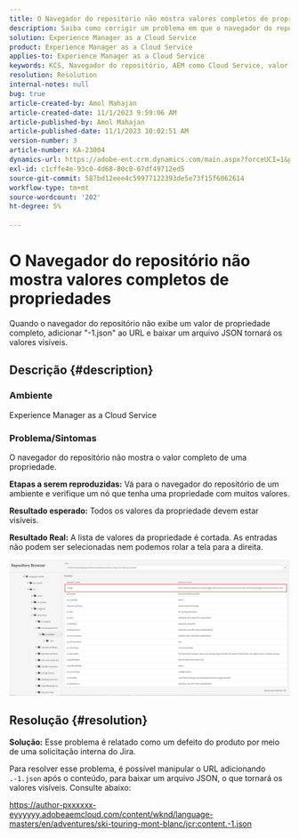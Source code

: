 ```yaml
---
title: O Navegador do repositório não mostra valores completos de propriedades
description: Saiba como corrigir um problema em que o navegador do repositório não mostra valores completos de propriedades no Adobe Experience Manager. Adicione "-1.json" ao URL.
solution: Experience Manager as a Cloud Service
product: Experience Manager as a Cloud Service
applies-to: Experience Manager as a Cloud Service
keywords: KCS, Navegador do repositório, AEM como Cloud Service, valor completo
resolution: Resolution
internal-notes: null
bug: true
article-created-by: Amol Mahajan
article-created-date: 11/1/2023 9:59:06 AM
article-published-by: Amol Mahajan
article-published-date: 11/1/2023 10:02:51 AM
version-number: 3
article-number: KA-23004
dynamics-url: https://adobe-ent.crm.dynamics.com/main.aspx?forceUCI=1&pagetype=entityrecord&etn=knowledgearticle&id=a7d66748-9d78-ee11-8179-6045bd0065b6
exl-id: c1cffe4e-93c0-4d68-80c0-07df49712ed5
source-git-commit: 587bd12eee4c59977122393de5e73f15f6062614
workflow-type: tm+mt
source-wordcount: '202'
ht-degree: 5%

---
```


# O Navegador do repositório não mostra valores completos de propriedades


Quando o navegador do repositório não exibe um valor de propriedade completo, adicionar &quot;-1.json&quot; ao URL e baixar um arquivo JSON tornará os valores visíveis.

## Descrição {#description}


### <b>Ambiente</b>

Experience Manager as a Cloud Service



### <b>Problema/Sintomas</b>

O navegador do repositório não mostra o valor completo de uma propriedade.

<b>Etapas a serem reproduzidas:</b> Vá para o navegador do repositório de um ambiente e verifique um nó que tenha uma propriedade com muitos valores.

<b>Resultado esperado:</b> Todos os valores da propriedade devem estar visíveis.

<b>Resultado Real:</b> A lista de valores da propriedade é cortada. As entradas não podem ser selecionadas nem podemos rolar a tela para a direita.



![](assets/05df7e78-ff6b-ee11-8df0-6045bd006e5a.png)


## Resolução {#resolution}

<b>Solução:</b>
Esse problema é relatado como um defeito do produto por meio de uma solicitação interna do Jira.

Para resolver esse problema, é possível manipular o URL adicionando `.-1.json` após o conteúdo, para baixar um arquivo JSON, o que tornará os valores visíveis. Consulte abaixo:

https://author-pxxxxxx-eyyyyyy.adobeaemcloud.com/content/wknd/language-masters/en/adventures/ski-touring-mont-blanc/jcr:content.-1.json
